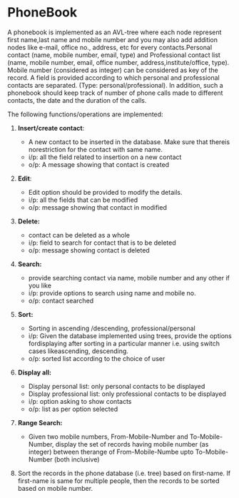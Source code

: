 # PhoneBook
A phonebook is implemented as an AVL-tree where each
node represent first name,last name and mobile number and you may also add addition
nodes like e-mail, office no., address, etc for every contacts.Personal contact
(name, mobile number, email, type) and Professional contact list (name, mobile number,
email, office number, address,institute/office, type). Mobile number (considered as integer)
can be considered as key of the record.
A field is provided according to which personal and professional contacts are
separated. (Type: personal/professional). In addition, such a phonebook should keep track of
number of phone calls made to different contacts, the date and the duration of the calls.

The following functions/operations are implemented:
1. **Insert/create contact**:
     - A new contact to be inserted in the database. Make sure that              thereis norestriction for the contact with same name.
     - i/p: all the field related to insertion on a new contact
     - o/p: A message showing that contact is created
2. **Edit**:
     - Edit option should be provided to modify the details.
     - i/p: all the fields that can be modified
     - o/p: message showing that contact in modified
3. **Delete:**
     - contact can be deleted as a whole
     - i/p: field to search for contact that is to be deleted
     - o/p: message showing contact is deleted
4. **Search:**
     - provide searching contact via name, mobile number and any other if        you like
     - i/p: provide options to search using name and mobile no.
     - o/p: contact searched
5. **Sort:**
     - Sorting in ascending /descending, professional/personal
     - i/p: Given the database implemented using trees, provide the              options fordisplaying after sorting in a particular manner i.e.          using switch cases likeascending, descending.
     - o/p: sorted list according to the choice of user
6. **Display all:**
     - Display personal list: only personal contacts to be displayed
     - Display professional list: only professional contacts to be              displayed
     - i/p: option asking to show contacts
     - o/p: list as per option selected

7. **Range Search:** 
     - Given two mobile numbers, From-Mobile-Number and To-Mobile-Number,        display the set of records having mobile number (as integer)              between therange of From-Mobile-Numbe upto To-Mobile-Number (both        inclusive)

8. Sort the records in the phone database (i.e. tree) based on first-name. If first-name is
same for multiple people, then the records to be sorted based on mobile number.
